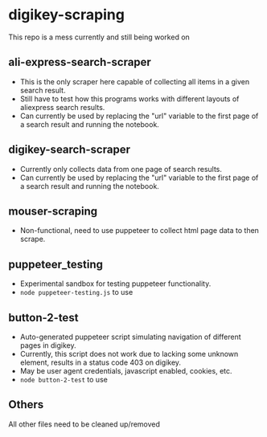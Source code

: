 # digikey-scraping

This repo is a mess currently and still being worked on

## ali-express-search-scraper
* This is the only scraper here capable of collecting all items in a given search result. 
* Still have to test how this programs works with different layouts of aliexpress search results.
* Can currently be used by replacing the "url" variable to the first page of a search result and running the notebook.

## digikey-search-scraper
* Currently only collects data from one page of search results.
* Can currently be used by replacing the "url" variable to the first page of a search result and running the notebook.

## mouser-scraping
* Non-functional, need to use puppeteer to collect html page data to then scrape.

## puppeteer_testing
* Experimental sandbox for testing puppeteer functionality.
* ``node puppeteer-testing.js`` to use

## button-2-test
* Auto-generated puppeteer script simulating navigation of different pages in digikey. 
* Currently, this script does not work due to lacking some unknown element, results in a status code 403 on digikey.
* May be user agent credentials, javascript enabled, cookies, etc.
* ``node button-2-test`` to use

## Others
All other files need to be cleaned up/removed

